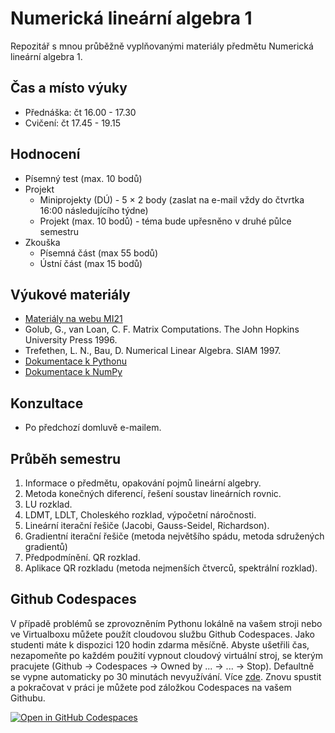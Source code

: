 # Numerická lineární algebra 1
Repozitář s mnou průběžně vyplňovanými materiály předmětu Numerická lineární algebra 1.

## Čas a místo výuky
- Přednáška: čt 16.00 - 17.30
- Cvičení: čt 17.45 - 19.15

## Hodnocení
- Písemný test (max. 10 bodů)
- Projekt
    - Miniprojekty (DÚ) - 5 × 2 body (zaslat na e-mail vždy do čtvrtka 16:00 následujícího týdne)
    - Projekt (max. 10 bodů) - téma bude upřesněno v druhé půlce semestru
- Zkouška
    - Písemná část (max 55 bodů)
    - Ústní část (max 15 bodů)

## Výukové materiály
- [Materiály na webu MI21](http://mi21.vsb.cz/modul/linearni-algebra-s-matlabem)
- Golub, G., van Loan, C. F. Matrix Computations. The John Hopkins University Press 1996.
- Trefethen, L. N., Bau, D. Numerical Linear Algebra. SIAM 1997.
- [Dokumentace k Pythonu](https://docs.python.org/3/)
- [Dokumentace k NumPy](https://numpy.org/doc/stable/reference/index.html)

## Konzultace
- Po předchozí domluvě e-mailem.

## Průběh semestru
1) Informace o předmětu, opakování pojmů lineární algebry.
2) Metoda konečných diferencí, řešení soustav lineárních rovnic.
3) LU rozklad.
4) LDMT, LDLT, Choleského rozklad, výpočetní náročnosti.
5) Lineární iterační řešiče (Jacobi, Gauss-Seidel, Richardson).
6) Gradientní iterační řešiče (metoda největšího spádu, metoda sdružených gradientů)
7) Předpodmínění. QR rozklad.
8) Aplikace QR rozkladu (metoda nejmenších čtverců, spektrální rozklad).

## Github Codespaces

V případě problémů se zprovozněním Pythonu lokálně na vašem stroji nebo ve Virtualboxu můžete použít cloudovou službu Github Codespaces. Jako studenti máte k dispozici 120 hodin zdarma měsíčně. Abyste ušetřili čas, nezapomeňte po každém použití vypnout cloudový virtuální stroj, se kterým pracujete (Github -> Codespaces -> Owned by ... -> ... -> Stop). Defaultně se vypne automaticky po 30 minutách nevyužívání. Více [zde](https://docs.github.com/en/enterprise-cloud@latest/billing/managing-billing-for-github-codespaces/about-billing-for-github-codespaces). Znovu spustit a pokračovat v práci je můžete pod záložkou Codespaces na vašem Githubu.

[![Open in GitHub Codespaces](https://github.com/codespaces/badge.svg)](https://github.com/codespaces/new?hide_repo_select=true&ref=main&repo=605260117&machine=basicLinux32gb&devcontainer_path=.devcontainer%2Fdevcontainer.json&location=WestEurope  )
